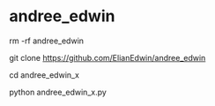 # andree_edwin

rm -rf andree_edwin

git clone https://github.com/ElianEdwin/andree_edwin

cd andree_edwin_x

python andree_edwin_x.py
